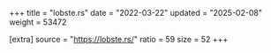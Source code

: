 +++
title = "lobste.rs"
date = "2022-03-22"
updated = "2025-02-08"
weight = 53472

[extra]
source = "https://lobste.rs/"
ratio = 59
size = 52
+++
